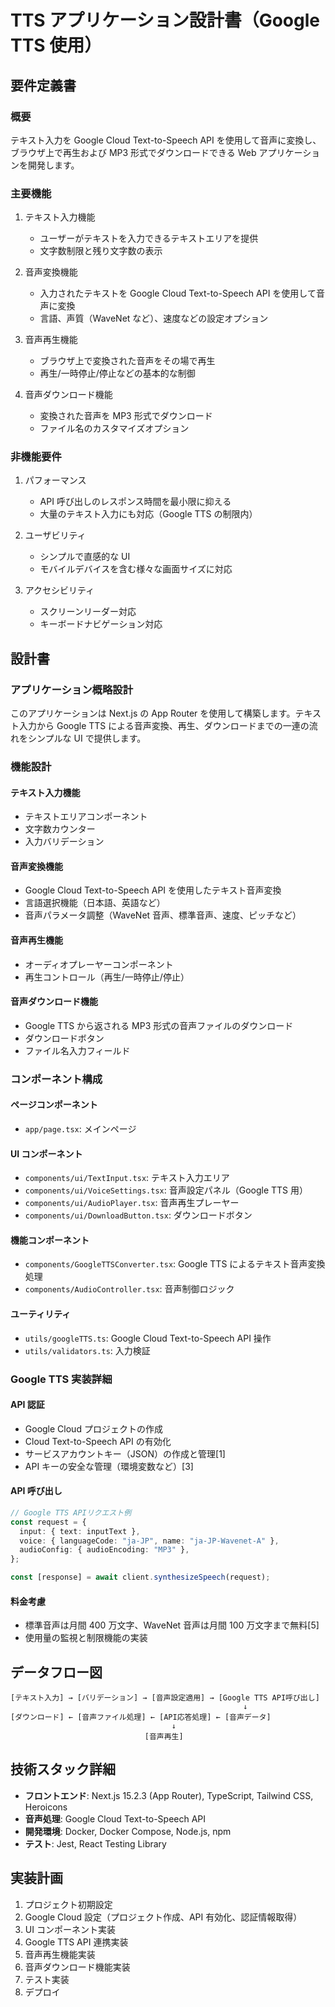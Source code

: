 # TTS アプリケーション設計書（Google TTS 使用）

## 要件定義書

### 概要

テキスト入力を Google Cloud Text-to-Speech API を使用して音声に変換し、ブラウザ上で再生および MP3 形式でダウンロードできる Web アプリケーションを開発します。

### 主要機能

1. テキスト入力機能

   - ユーザーがテキストを入力できるテキストエリアを提供
   - 文字数制限と残り文字数の表示

2. 音声変換機能

   - 入力されたテキストを Google Cloud Text-to-Speech API を使用して音声に変換
   - 言語、声質（WaveNet など）、速度などの設定オプション

3. 音声再生機能

   - ブラウザ上で変換された音声をその場で再生
   - 再生/一時停止/停止などの基本的な制御

4. 音声ダウンロード機能
   - 変換された音声を MP3 形式でダウンロード
   - ファイル名のカスタマイズオプション

### 非機能要件

1. パフォーマンス

   - API 呼び出しのレスポンス時間を最小限に抑える
   - 大量のテキスト入力にも対応（Google TTS の制限内）

2. ユーザビリティ

   - シンプルで直感的な UI
   - モバイルデバイスを含む様々な画面サイズに対応

3. アクセシビリティ
   - スクリーンリーダー対応
   - キーボードナビゲーション対応

## 設計書

### アプリケーション概略設計

このアプリケーションは Next.js の App Router を使用して構築します。テキスト入力から Google TTS による音声変換、再生、ダウンロードまでの一連の流れをシンプルな UI で提供します。

### 機能設計

#### テキスト入力機能

- テキストエリアコンポーネント
- 文字数カウンター
- 入力バリデーション

#### 音声変換機能

- Google Cloud Text-to-Speech API を使用したテキスト音声変換
- 言語選択機能（日本語、英語など）
- 音声パラメータ調整（WaveNet 音声、標準音声、速度、ピッチなど）

#### 音声再生機能

- オーディオプレーヤーコンポーネント
- 再生コントロール（再生/一時停止/停止）

#### 音声ダウンロード機能

- Google TTS から返される MP3 形式の音声ファイルのダウンロード
- ダウンロードボタン
- ファイル名入力フィールド

### コンポーネント構成

#### ページコンポーネント

- `app/page.tsx`: メインページ

#### UI コンポーネント

- `components/ui/TextInput.tsx`: テキスト入力エリア
- `components/ui/VoiceSettings.tsx`: 音声設定パネル（Google TTS 用）
- `components/ui/AudioPlayer.tsx`: 音声再生プレーヤー
- `components/ui/DownloadButton.tsx`: ダウンロードボタン

#### 機能コンポーネント

- `components/GoogleTTSConverter.tsx`: Google TTS によるテキスト音声変換処理
- `components/AudioController.tsx`: 音声制御ロジック

#### ユーティリティ

- `utils/googleTTS.ts`: Google Cloud Text-to-Speech API 操作
- `utils/validators.ts`: 入力検証

### Google TTS 実装詳細

#### API 認証

- Google Cloud プロジェクトの作成
- Cloud Text-to-Speech API の有効化
- サービスアカウントキー（JSON）の作成と管理[1]
- API キーの安全な管理（環境変数など）[3]

#### API 呼び出し

```typescript
// Google TTS APIリクエスト例
const request = {
  input: { text: inputText },
  voice: { languageCode: "ja-JP", name: "ja-JP-Wavenet-A" },
  audioConfig: { audioEncoding: "MP3" },
};

const [response] = await client.synthesizeSpeech(request);
```

#### 料金考慮

- 標準音声は月間 400 万文字、WaveNet 音声は月間 100 万文字まで無料[5]
- 使用量の監視と制限機能の実装

## データフロー図

```
[テキスト入力] → [バリデーション] → [音声設定適用] → [Google TTS API呼び出し]
                                                    ↓
[ダウンロード] ← [音声ファイル処理] ← [API応答処理] ← [音声データ]
                                    ↓
                              [音声再生]
```

## 技術スタック詳細

- **フロントエンド**: Next.js 15.2.3 (App Router), TypeScript, Tailwind CSS, Heroicons
- **音声処理**: Google Cloud Text-to-Speech API
- **開発環境**: Docker, Docker Compose, Node.js, npm
- **テスト**: Jest, React Testing Library

## 実装計画

1. プロジェクト初期設定
2. Google Cloud 設定（プロジェクト作成、API 有効化、認証情報取得）
3. UI コンポーネント実装
4. Google TTS API 連携実装
5. 音声再生機能実装
6. 音声ダウンロード機能実装
7. テスト実装
8. デプロイ
